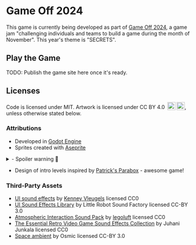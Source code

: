 # Game Off 2024

This game is currently being developed as part of [Game Off 2024](https://itch.io/jam/game-off-2024), a game jam "challenging individuals and teams to build a game during the month of November". This year's theme is "SECRETS".

## Play the Game

TODO: Publish the game site here once it's ready.

## Licenses

Code is licensed under MIT. Artwork is licensed under CC BY 4.0 <img style="height:22px!important;margin-left:3px;vertical-align:text-bottom;" src="https://mirrors.creativecommons.org/presskit/icons/cc.svg?ref=chooser-v1" alt=""><img style="height:22px!important;margin-left:3px;vertical-align:text-bottom;" src="https://mirrors.creativecommons.org/presskit/icons/by.svg?ref=chooser-v1" alt="">, unless otherwise stated below.

### Attributions

- Developed in [Godot Engine](https://github.com/godotengine/godot)
- Sprites created with [Aseprite](https://dacap.itch.io/aseprite)

<details>
  <summary>- Spoiler warning 🤫</summary>

  - Using sitelen pona by Sonja Lang, the creator of [toki pona](https://tokipona.org/)
</details>

- Design of intro levels inspired by [Patrick's Parabox](https://store.steampowered.com/app/1260520/Patricks_Parabox/) - awesome game!

### Third-Party Assets

- [UI sound effects](https://opengameart.org/content/51-ui-sound-effects-buttons-switches-and-clicks) by [Kenney Vleugels](https://www.kenney.nl) licensed CC0
- [UI Sound Effects Library](https://opengameart.org/content/ui-sound-effects-library) by Little Robot Sound Factory licensed CC-BY 3.0
- [Atmospheric Interaction Sound Pack](https://opengameart.org/content/atmospheric-interaction-sound-pack) by [legoluft](http://www.legoluft.de) licensed CC0
- [The Essential Retro Video Game Sound Effects Collection](https://opengameart.org/content/512-sound-effects-8-bit-style) by Juhani Junkala licensed CC0
- [Space ambient](https://opengameart.org/content/space-ambient) by Osmic licensed CC-BY 3.0
